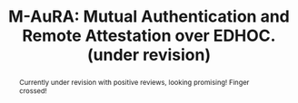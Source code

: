 ---
title: "M-AuRA: Mutual Authentication and Remote Attestation over EDHOC. (under revision)"
authors:
- admin
- Geovane Fedrecheski
- Malisa Vucinic
- Thomas Watteyne
# # author_notes:
# # - "Equal contribution"
# # - "Equal contribution"
# date: "2015-09-01T00:00:00Z"

# # Schedule page publish date (NOT publication's date).
# publishDate: "2017-01-01T00:00:00Z"

# Publication type.
# Accepts a single type but formatted as a YAML list (for Hugo requirements).
# Enter a publication type from the CSL standard.
publication_types: ["article-journal"]

# Publication name and optional abbreviated publication name.
publication: In *IEEE Transactions on Computers*
publication_short: In *IEEE Transactions on Computers*

abstract: Currently under revision with positive reviews, looking promising! Finger crossed!
# # Summary. An optional shortened abstract.
# summary: Lorem ipsum dolor sit amet, consectetur adipiscing elit. Duis posuere tellus ac convallis placerat. Proin tincidunt magna sed ex sollicitudin condimentum.

# tags:
# - Source Themes
# featured: false

# hugoblox:
#   ids:
#     arxiv: 1512.04133v1

# Featured image
# To use, add an image named `featured.jpg/png` to your page's folder. 
# image:
#   caption: 'Image credit: [**Unsplash**](https://unsplash.com/photos/jdD8gXaTZsc)'
#   focal_point: ""
#   preview_only: false

# Display this page in the Featured widget?
featured: true
share: false
reading_time: false

# Custom links
# links:
#   - type: pdf
#     url: "conference-paper.pdf"

# # Associated Projects (optional).
# #   Associate this publication with one or more of your projects.
# #   Simply enter your project's folder or file name without extension.
# #   E.g. `internal-project` references `content/project/internal-project/index.md`.
# #   Otherwise, set `projects: []`.
# projects: []

# # Slides (optional).
# #   Associate this publication with Markdown slides.
# #   Simply enter your slide deck's filename without extension.
# #   E.g. `slides: "example"` references `content/slides/example/index.md`.
# #   Otherwise, set `slides: ""`.
# slides: ""
---